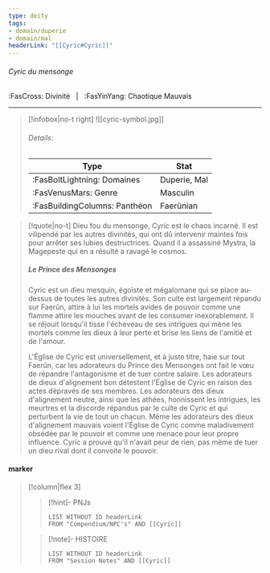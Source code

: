 ```yaml
---
type: deity
tags:
- domain/duperie
- domain/mal
headerLink: "[[Cyric#Cyric]]"
---
```


###### Cyric du mensonge
<span class="sub2">:FasCross: Divinité &nbsp; | &nbsp; :FasYinYang: Chaotique Mauvais</span>
___

> [!infobox|no-t right]
> ![[cyric-symbol.jpg]]
> ###### Details:
> | Type | Stat |
> | ---- | ---- |
> | :FasBoltLightning: Domaines | Duperie, Mal |
> | :FasVenusMars: Genre | Masculin |
> | :FasBuildingColumns: Panthéon | Faerûnian |

> [!quote|no-t]
>Dieu fou du mensonge, Cyric est le chaos incarné. Il est vilipendé par les autres divinités, qui ont dû intervenir maintes fois pour arrêter ses lubies destructrices. Quand il a assassiné Mystra, la Magepeste qui en a résulté a ravagé le cosmos.
>##### Le Prince des Mensonges
>Cyric est un dieu mesquin, égoïste et mégalomane qui se place au-dessus de toutes les autres divinités. Son culte est largement répandu sur Faerûn, attire à lui les mortels avides de pouvoir comme une flamme attire les mouches avant de les consumer inexorablement. Il se réjouit lorsqu'il tisse l'écheveau de ses intrigues qui mène les mortels comme les dieux à leur perte et brise les liens de l'amitié et de l'amour.
>
>L'Église de Cyric est universellement, et à juste titre, haie sur tout Faerûn, car les adorateurs du Prince des Mensonges ont fait le vœu de répandre l'antagonisme et de tuer contre salaire. Les adorateurs de dieux d'alignement bon détestent l'Église de Cyric en raison des actes dépravés de ses membres. Les adorateurs des dieux d'alignement neutre, ainsi que les athées, honnissent les intrigues, les meurtres et la discorde répandus par le culte de Cyric et qui perturbent la vie de tout un chacun. Même les adorateurs des dieux d'alignement mauvais voient l'Église de Cyric comme maladivement obsédée par le pouvoir et comme une menace pour leur propre influence. Cyric a prouvé qu'il n'avait peur de rien, pas même de tuer un dieu rival dont il convoite le pouvoir.

#### marker
> [!column|flex 3]
>> [!hint]-  PNJs
>>```dataview
>>LIST WITHOUT ID headerLink
>>FROM "Compendium/NPC's" AND [[Cyric]] 
>
>>[!note]- HISTOIRE
>>```dataview
>>LIST WITHOUT ID headerLink
>>FROM "Session Notes" AND [[Cyric]]